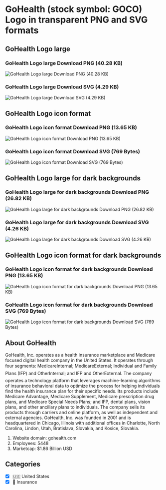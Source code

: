 # GoHealth (stock symbol: GOCO) Logo in transparent PNG and SVG formats

## GoHealth Logo large

### GoHealth Logo large Download PNG (40.28 KB)

![GoHealth Logo large Download PNG (40.28 KB)](/img/orig/GOCO_BIG-807db691.png)

### GoHealth Logo large Download SVG (4.29 KB)

![GoHealth Logo large Download SVG (4.29 KB)](/img/orig/GOCO_BIG-04da7153.svg)

## GoHealth Logo icon format

### GoHealth Logo icon format Download PNG (13.65 KB)

![GoHealth Logo icon format Download PNG (13.65 KB)](/img/orig/GOCO-c673622c.png)

### GoHealth Logo icon format Download SVG (769 Bytes)

![GoHealth Logo icon format Download SVG (769 Bytes)](/img/orig/GOCO-51a8a81e.svg)

## GoHealth Logo large for dark backgrounds

### GoHealth Logo large for dark backgrounds Download PNG (26.82 KB)

![GoHealth Logo large for dark backgrounds Download PNG (26.82 KB)](/img/orig/GOCO_BIG.D-0bd717de.png)

### GoHealth Logo large for dark backgrounds Download SVG (4.26 KB)

![GoHealth Logo large for dark backgrounds Download SVG (4.26 KB)](/img/orig/GOCO_BIG.D-c15a80b2.svg)

## GoHealth Logo icon format for dark backgrounds

### GoHealth Logo icon format for dark backgrounds Download PNG (13.65 KB)

![GoHealth Logo icon format for dark backgrounds Download PNG (13.65 KB)](/img/orig/GOCO.D-9060b138.png)

### GoHealth Logo icon format for dark backgrounds Download SVG (769 Bytes)

![GoHealth Logo icon format for dark backgrounds Download SVG (769 Bytes)](/img/orig/GOCO.D-3efe01ad.svg)

## About GoHealth

GoHealth, Inc. operates as a health insurance marketplace and Medicare focused digital health company in the United States. It operates through four segments: MedicareInternal; MedicareExternal; Individual and Family Plans (IFP) and OtherInternal; and IFP and OtherExternal. The company operates a technology platform that leverages machine-learning algorithms of insurance behavioral data to optimize the process for helping individuals find the health insurance plan for their specific needs. Its products include Medicare Advantage, Medicare Supplement, Medicare prescription drug plans, and Medicare Special Needs Plans; and IFP, dental plans, vision plans, and other ancillary plans to individuals. The company sells its products through carriers and online platform, as well as independent and external agencies. GoHealth, Inc. was founded in 2001 and is headquartered in Chicago, Illinois with additional offices in Charlotte, North Carolina, Lindon, Utah, Bratislava, Slovakia, and Kosice, Slovakia.

1. Website domain: gohealth.com
2. Employees: 5448
3. Marketcap: $1.86 Billion USD


## Categories
- [x] 🇺🇸 United States
- [x] 🏦 Insurance
